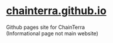 # [chainterra.github.io](https://chainterra.github.io)

Github pages site for ChainTerra \
(Informational page not main website)
